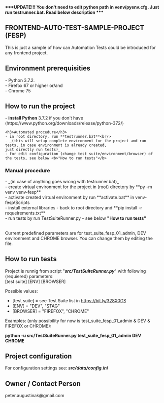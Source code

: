 <b>***UPDATE!!! You don't need to edit python path in venv/pyenv.cfg. Just run testrunner.bat. Read below description ***</b><br/>

<h2>FRONTEND-AUTO-TEST-SAMPLE-PROJECT (FESP)</h2>
<p>This is just a sample of how can Automation Tests could be introduced for any frontend project.</p>

<h2>Environment prerequisities</h2>
- Python 3.7.2.<br/>
- Firefox 67 or higher or/and<br/>
- Chrome 75

<h2>How to run the project</h2>
- <b>install Python</b> 3.7.2 if you don't have (https://www.python.org/downloads/release/python-372/)</b>
    
    <h3>Automated procedure</h3>
    - in root directory, run **testrunner.bat**<br/>
    - _(this will setup complete environment for the project and run tests, in case environment is already created,
    just directly run tests)_
    - for edit configuration (change test suite/environment/browser) of the tests, see below <b>"How to run tests"</b> 

<h3>Manual procedure</h3>
    - _(in case of anything goes wrong with testrunner.bat)_<br/>
    - create virtual environment for the project in (root) directory by **py -m venv venv-fesp**<br/>
    - activate created virtual environment by run **activate.bat** in venv-fesp\Scripts <br/>
    - install external libraries - back to root directory and **pip install -r requeirements.txt**<br/>
    - run tests by run TestSuiteRunner.py - see below <b>"How to run tests"</b><br/>
<br/>
<p>Current predefined parameters are for test_suite_fesp_01_admin, DEV environment and CHROME browser.
You can change them by editing the file.</p> 


<h2>How to run tests</h2>
Project is runnig from script "<b><i>src/TestSuiteRunner.py</i></b>" with following (requiered) parameters:<br/>
[test suite] [ENV] [BROWSER]</br>

Possible values:
- [test suite] = see Test Suite list in https://bit.ly/328X0GS
- [ENV] = "DEV", "STAG"
- [BROWSER] = "FIREFOX", "CHROME"

Examples: (only possibility for now is test_suite_fesp_01_admin & DEV & FIREFOX or CHROME):

<b>python -u src/TestSuiteRunner.py test_suite_fesp_01_admin DEV CHROME</b>

<h2>Project configuration</h2>
For configuration settings see:
<b><i>src/data/config.ini</i></b>

<h2>Owner / Contact Person</h2>
peter.augustinak@gmail.com
